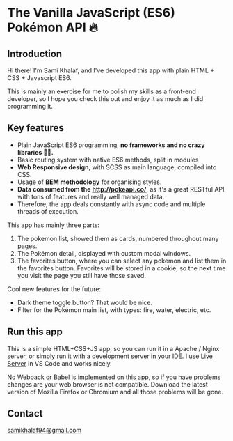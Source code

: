 # **The Vanilla JavaScript (ES6) Pokémon API 🔥**

## Introduction

Hi there! I'm Sami Khalaf, and I've developed this app with plain HTML + CSS + Javascript ES6.

This is mainly an exercise for me to polish my skills as a front-end developer, so I hope you check this out and enjoy it as much as I did programming it.

## Key features

- Plain JavaScript ES6 programming, **no frameworks and no crazy libraries 💪🏿.**
- Basic routing system with native ES6 methods, split in modules
- **Web Responsive design**, with SCSS as main language, compiled into CSS.
- Usage of **BEM methodology** for organising styles.
- **Data consumed from the http://pokeapi.co/**, as it's a great RESTful API with tons of features and really well managed data.
- Therefore, the app deals constantly with async code and multiple threads of execution.

This app has mainly three parts:

1. The pokemon list, showed them as cards, numbered throughout many pages.
2. The Pokémon detail, displayed with custom modal windows.
3. The favorites button, where you can select any pokemon and list them in the favorites button. Favorites will be stored in a cookie, so the next time you visit the page you still have those saved.

Cool new features for the future:

- Dark theme toggle button? That would be nice.
- Filter for the Pokémon main list, with types: fire, water, electric, etc.

## Run this app

This is a simple HTML+CSS+JS app, so you can run it in a Apache / Nginx server, or simply run it with a development server in your IDE. I use [Live Server](https://marketplace.visualstudio.com/items?itemName=ritwickdey.LiveServer) in VS Code and works nicely.

No Webpack or Babel is implemented on this app, so if you have problems changes are your web browser is not compatible. Download the latest version of Mozilla Firefox or Chromium and all those problems will be gone.

## Contact

samikhalaf94@gmail.com
